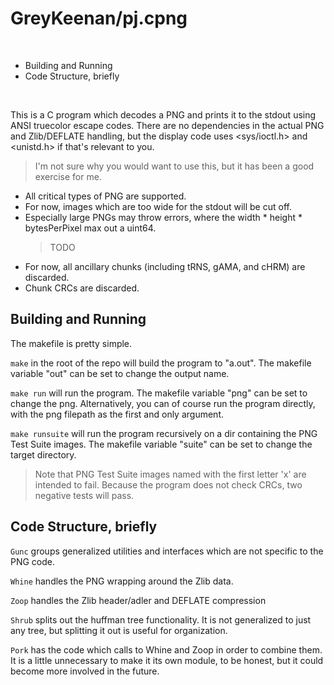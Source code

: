 GreyKeenan/pj.cpng
==================================================

<br>

<!-- INDEX -->
* Building and Running
* Code Structure, briefly

<br>


This is a C program which decodes a PNG
and prints it to the stdout using ANSI truecolor escape codes.
There are no dependencies in the actual PNG and Zlib/DEFLATE handling,
but the display code uses \<sys/ioctl.h\> and \<unistd.h\> if that's relevant to you.

> I'm not sure why you would want to use this, but it has been a good exercise for me.

* All critical types of PNG are supported.
* For now, images which are too wide for the stdout will be cut off.
* Especially large PNGs may throw errors, where the width * height * bytesPerPixel max out a uint64.
  > TODO
* For now, all ancillary chunks (including tRNS, gAMA, and cHRM) are discarded.
* Chunk CRCs are discarded.


Building and Running
--------------------------------------------------

The makefile is pretty simple.

`make` in the root of the repo will build the program to "a.out".
The makefile variable "out" can be set to change the output name.

`make run` will run the program.
The makefile variable "png" can be set to change the png.
Alternatively, you can of course run the program directly,
with the png filepath as the first and only argument.

`make runsuite` will run the program recursively on a dir containing the PNG Test Suite images.
The makefile variable "suite" can be set to change the target directory.

> Note that PNG Test Suite images named with the first letter 'x' are intended to fail.
> Because the program does not check CRCs, two negative tests will pass.


Code Structure, briefly
--------------------------------------------------

`Gunc` groups generalized utilities and interfaces which are not specific to the PNG code.

`Whine` handles the PNG wrapping around the Zlib data.

`Zoop` handles the Zlib header/adler and DEFLATE compression

`Shrub` splits out the huffman tree functionality.
It is not generalized to just any tree,
but splitting it out is useful for organization.

`Pork` has the code which calls to Whine and Zoop in order to combine them.
It is a little unnecessary to make it its own module, to be honest,
but it could become more involved in the future.
